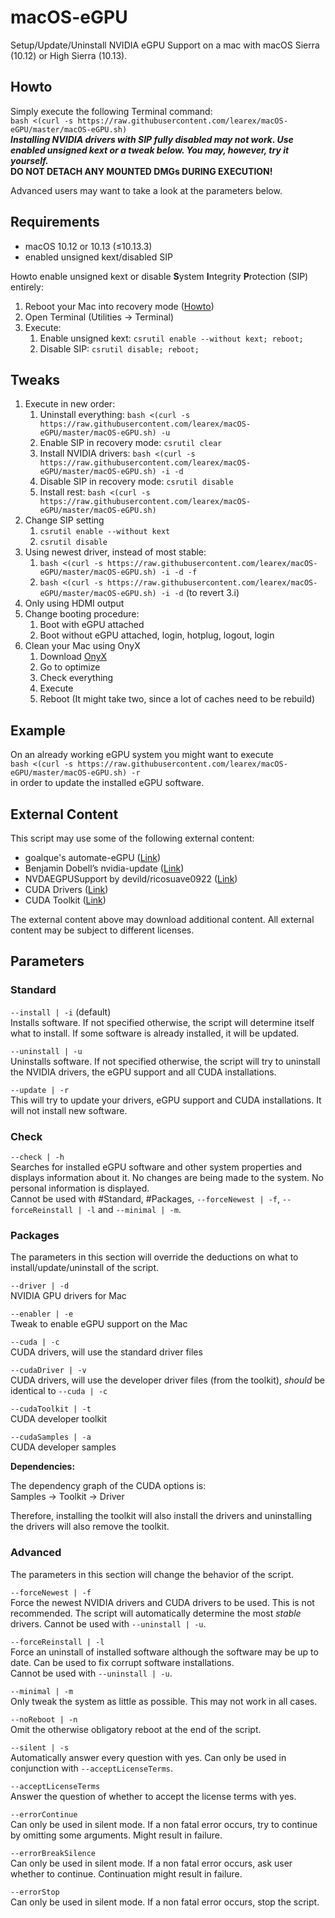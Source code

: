 
# macOS-eGPU
Setup/Update/Uninstall NVIDIA eGPU Support on a mac with macOS Sierra (10.12) or High Sierra (10.13).

## Howto
Simply execute the following Terminal command:  
`bash <(curl -s https://raw.githubusercontent.com/learex/macOS-eGPU/master/macOS-eGPU.sh)`  
***Installing NVIDIA drivers with SIP fully disabled may not work. Use enabled unsigned kext or a tweak below. You may, however, try it yourself.***  
**DO NOT DETACH ANY MOUNTED DMGs DURING EXECUTION!**
  
Advanced users may want to take a look at the parameters below.

## Requirements
- macOS 10.12 or 10.13 (≤10.13.3)
- enabled unsigned kext/disabled SIP

Howto enable unsigned kext or disable **S**ystem **I**ntegrity **P**rotection (SIP) entirely:
1. Reboot your Mac into recovery mode ([Howto][1])
2. Open Terminal (Utilities -\> Terminal)
3. Execute:
	1. Enable unsigned kext: `csrutil enable --without kext; reboot;`
	2. Disable SIP: `csrutil disable; reboot;`

## Tweaks
1. Execute in new order:
	1. Uninstall everything: `bash <(curl -s https://raw.githubusercontent.com/learex/macOS-eGPU/master/macOS-eGPU.sh) -u`
	2. Enable SIP in recovery mode: `csrutil clear`
	3. Install NVIDIA drivers: `bash <(curl -s https://raw.githubusercontent.com/learex/macOS-eGPU/master/macOS-eGPU.sh) -i -d`
	4. Disable SIP in recovery mode: `csrutil disable`
	5. Install rest: `bash <(curl -s https://raw.githubusercontent.com/learex/macOS-eGPU/master/macOS-eGPU.sh)`
2. Change SIP setting
	1. `csrutil enable --without kext`
	2. `csrutil disable`
3. Using newest driver, instead of most stable:
	1. `bash <(curl -s https://raw.githubusercontent.com/learex/macOS-eGPU/master/macOS-eGPU.sh) -i -d -f`
	2. `bash <(curl -s https://raw.githubusercontent.com/learex/macOS-eGPU/master/macOS-eGPU.sh) -i -d` (to revert 3.i)
4. Only using HDMI output
5. Change booting procedure:
	1. Boot with eGPU attached
	2. Boot without eGPU attached, login, hotplug, logout, login
6. Clean your Mac using OnyX
	1. Download [OnyX][2]
	2. Go to optimize
	3. Check everything
	4. Execute
	5. Reboot (It might take two, since a lot of caches need to be rebuild)

## Example
On an already working eGPU system you might want to execute  
`bash <(curl -s https://raw.githubusercontent.com/learex/macOS-eGPU/master/macOS-eGPU.sh) -r`  
in order to update the installed eGPU software.

## External Content
This script may use some of the following external content:
- goalque's automate-eGPU ([Link][3])
- Benjamin Dobell’s nvidia-update ([Link][4])
- NVDAEGPUSupport by devild/ricosuave0922 ([Link][5])
- CUDA Drivers ([Link][6])
- CUDA Toolkit ([Link][7])

The external content above may download additional content.
All external content may be subject to different licenses.

## Parameters
### Standard
`--install | -i` (default)  
Installs software. If not specified otherwise, the script will determine itself what to install. If some software is already installed, it will be updated.

`--uninstall | -u`  
Uninstalls software. If not specified otherwise, the script will try to uninstall the NVIDIA drivers, the eGPU support and all CUDA installations.

`--update | -r`  
This will try to update your drivers, eGPU support and CUDA installations. It will not install new software.

### Check
`--check | -h`  
Searches for installed eGPU software and other system properties and displays information about it. No changes are being made to the system. No personal information is displayed.  
Cannot be used with #Standard, #Packages, `--forceNewest | -f`, `--forceReinstall | -l` and `--minimal | -m`.  

### Packages
The parameters in this section will override the deductions on what to install/update/uninstall of the script.

`--driver | -d`  
NVIDIA GPU drivers for Mac

`--enabler | -e`  
Tweak to enable eGPU support on the Mac

`--cuda | -c`  
CUDA drivers, will use the standard driver files

`--cudaDriver | -v`  
CUDA drivers, will use the developer driver files (from the toolkit), *should* be identical to `--cuda | -c `

`--cudaToolkit | -t`  
CUDA developer toolkit

`--cudaSamples | -a`  
CUDA developer samples

**Dependencies:**

The dependency graph of the CUDA options is:  
Samples -\> Toolkit -\> Driver

Therefore, installing the toolkit will also install the drivers and uninstalling the drivers will also remove the toolkit.

### Advanced
The parameters in this section will change the behavior of the script.

`--forceNewest | -f`  
Force the newest NVIDIA drivers and CUDA drivers to be used. This is not recommended. The script will automatically determine the most *stable* drivers. Cannot be used with `--uninstall | -u`.

`--forceReinstall | -l`  
Force an uninstall of installed software although the software may be up to date. Can be used to fix corrupt software installations.  
Cannot be used with `--uninstall | -u`.

`--minimal | -m`  
Only tweak the system as little as possible. This may not work in all cases.

`--noReboot | -n`  
Omit the otherwise obligatory reboot at the end of the script.

`--silent | -s`  
Automatically answer every question with yes. Can only be used in conjunction with `--acceptLicenseTerms`.

`--acceptLicenseTerms`  
Answer the question of whether to accept the license terms with yes.

`--errorContinue`  
Can only be used in silent mode. If a non fatal error occurs, try to continue by omitting some arguments. Might result in failure.

`--errorBreakSilence`  
Can only be used in silent mode. If a non fatal error occurs, ask user whether to continue. Continuation  might result in failure.

`--errorStop`  
Can only be used in silent mode. If a non fatal error occurs, stop the script.

[1]:	https://support.apple.com/HT201314%20%22macOS-Recovery%22 "Guide to boot into recovery mode"
[2]:	https://www.titanium-software.fr/en/onyx.html
[3]:	https://github.com/goalque/automate-eGPU "goalque's automate-eGPU"
[4]:	https://github.com/Benjamin-Dobell/nvidia-update "Benjamin Dobell’s nvidia-update"
[5]:	https://egpu.io/forums/mac-setup/wip-nvidia-egpu-support-for-high-sierra/#post-22370 "NVDAEGPUSupport"
[6]:	http://www.nvidia.com/object/mac-driver-archive.html "CUDA Driver Archive"
[7]:	https://developer.nvidia.com/cuda-toolkit-archive "Cuda Toolkit Archive"